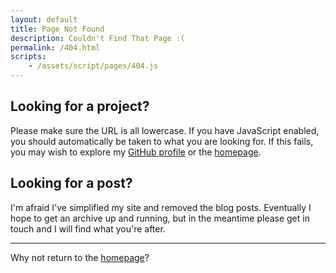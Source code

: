 ```yaml
---
layout: default
title: Page Not Found
description: Couldn't Find That Page :(
permalink: /404.html
scripts:
    - /assets/script/pages/404.js
---
```


## Looking for a project?
Please make sure the URL is all lowercase. If you have JavaScript enabled, you should automatically be taken to what you are looking for. If this fails, you may wish to explore my [GitHub profile](https://github.com/itsmeimtom) or the [homepage](/).

## Looking for a post?
I'm afraid I've simplified my site and removed the blog posts. Eventually I hope to get an archive up and running, but in the meantime please get in touch and I will find what you're after.

---

Why not return to the [homepage](/)?